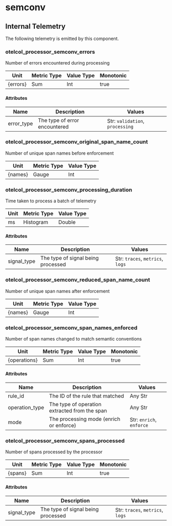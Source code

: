 [comment]: <> (Code generated by mdatagen. DO NOT EDIT.)

# semconv

## Internal Telemetry

The following telemetry is emitted by this component.

### otelcol_processor_semconv_errors

Number of errors encountered during processing

| Unit | Metric Type | Value Type | Monotonic |
| ---- | ----------- | ---------- | --------- |
| {errors} | Sum | Int | true |

#### Attributes

| Name | Description | Values |
| ---- | ----------- | ------ |
| error_type | The type of error encountered | Str: ``validation``, ``processing`` |

### otelcol_processor_semconv_original_span_name_count

Number of unique span names before enforcement

| Unit | Metric Type | Value Type |
| ---- | ----------- | ---------- |
| {names} | Gauge | Int |

### otelcol_processor_semconv_processing_duration

Time taken to process a batch of telemetry

| Unit | Metric Type | Value Type |
| ---- | ----------- | ---------- |
| ms | Histogram | Double |

#### Attributes

| Name | Description | Values |
| ---- | ----------- | ------ |
| signal_type | The type of signal being processed | Str: ``traces``, ``metrics``, ``logs`` |

### otelcol_processor_semconv_reduced_span_name_count

Number of unique span names after enforcement

| Unit | Metric Type | Value Type |
| ---- | ----------- | ---------- |
| {names} | Gauge | Int |

### otelcol_processor_semconv_span_names_enforced

Number of span names changed to match semantic conventions

| Unit | Metric Type | Value Type | Monotonic |
| ---- | ----------- | ---------- | --------- |
| {operations} | Sum | Int | true |

#### Attributes

| Name | Description | Values |
| ---- | ----------- | ------ |
| rule_id | The ID of the rule that matched | Any Str |
| operation_type | The type of operation extracted from the span | Any Str |
| mode | The processing mode (enrich or enforce) | Str: ``enrich``, ``enforce`` |

### otelcol_processor_semconv_spans_processed

Number of spans processed by the processor

| Unit | Metric Type | Value Type | Monotonic |
| ---- | ----------- | ---------- | --------- |
| {spans} | Sum | Int | true |

#### Attributes

| Name | Description | Values |
| ---- | ----------- | ------ |
| signal_type | The type of signal being processed | Str: ``traces``, ``metrics``, ``logs`` |
